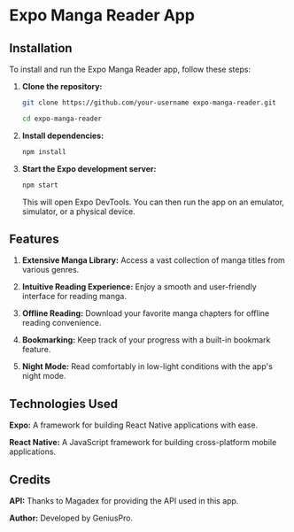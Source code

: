 # Expo Manga Reader App

## Installation

To install and run the Expo Manga Reader app, follow these steps:

1. **Clone the repository:**

   ```bash
   git clone https://github.com/your-username expo-manga-reader.git

   cd expo-manga-reader
   ```

2. **Install dependencies:**

   ```bash
   npm install
   ```

3. **Start the Expo development server:**

   ```bash
   npm start
   ```

   This will open Expo DevTools. You can then run the app on an emulator, simulator, or a physical device.

## Features
1. **Extensive Manga Library:** Access a vast collection of manga titles from various genres.

2. **Intuitive Reading Experience:** Enjoy a smooth and user-friendly interface for reading manga.

3. **Offline Reading:** Download your favorite manga chapters for offline reading convenience.

4. **Bookmarking:** Keep track of your progress with a built-in bookmark feature.

5. **Night Mode:** Read comfortably in low-light conditions with the app's night mode.

## Technologies Used

**Expo:** A framework for building React Native applications with ease.

**React Native:** A JavaScript framework for building cross-platform mobile applications.

## Credits
**API:** Thanks to Magadex for providing the API used in this app.

**Author:** Developed by GeniusPro.
